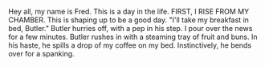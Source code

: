 Hey all, my name is Fred. This is a day in the life. FIRST, I RISE
FROM MY CHAMBER. This is shaping up to be a good day. "I'll take my 
breakfast in bed, Butler." Butler hurries off, with a pep in his step.
I pour over the news for a few minutes. Butler rushes in with a steaming
tray of fruit and buns. In his haste, he spills a drop of my coffee
on my bed. Instinctively, he bends over for a spanking.     